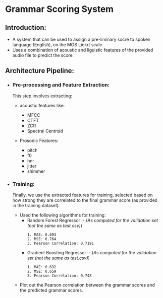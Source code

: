 # Grammar Scoring System

## Introduction:
 - A system that can be used to assign a pre-liminary socre to spoken language (English), on the MOS Liekrt scale.
 - Uses a combination of acoustic and liguistic features of the provided audio file to predict the score.
 
## Architecture Pipeline:
 - ### Pre-processing and Feature Extraction:
    This step involves extracting:
    - acoustic features like:
      - MFCC
      - CTFT
      - ZCR
      - Spectral Centroid

    - Prosodic Features:
      - pitch
      - f0
      - hnr
      - jitter
      - shimmer

    
 - ### Training:
    Finally, we use the extracted features for training, selected based on how strong they are correlated to the final grammar score (as provided in the training dataset).
    - Used the following algorithms for training:
      - Random Forest Regressor :-
         (*As computed for the validation set (not the same as test.csv)*)
         ```
         1. MAE: 0.693
         2. MSE: 0.764
         3. Pearson Correlation: 0.7191
         ```
      - Gradient Boosting Regressor :- 
         (*As computed for the validation set (not the same as test.csv)*)
         ```
         1. MAE: 0.632
         2. MSE: 0.659
         3. Pearson Correlation: 0.748
         ```
    - Plot out the Pearson correlation between the grammar scores and the predicted grammar scores.